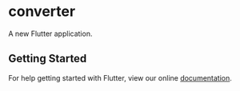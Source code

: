 # converter

A new Flutter application.

## Getting Started

For help getting started with Flutter, view our online
[documentation](https://flutter.io/).

